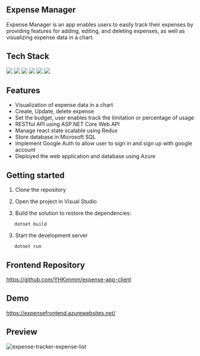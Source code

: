## Expense Manager

Expense Manager is an app enables users to easily track their expenses by providing features for adding, editing, and deleting expenses, as well as visualizing expense data in a chart.

## Tech Stack

<img src="https://img.shields.io/badge/Redux.js-764ABC?style=flat-square&logo=redux&logoColor=white"/>
<img src="https://img.shields.io/badge/ASP.NET-512BD4?style=flat-square&logo=.net&logoColor=white"/>
<img src="https://img.shields.io/badge/MSSQL-CC2927?style=flat-square&logo=microsoft-sql-server&logoColor=white"/>
<img src="https://img.shields.io/badge/Chart.js-FF6384?style=flat-square&logo=chart-dot-js&logoColor=white"/>
<img src="https://img.shields.io/badge/Tailwind%20CSS-38B2AC?style=flat-square&logo=tailwind-css&logoColor=white"/>
<img src="https://img.shields.io/badge/Google%20Auth-4285F4?style=flat-square&logo=google&logoColor=white"/>

## Features

- Visualization of expense data in a chart
- Create, Update, delete expense
- Set the budget, user enables track the limitation or percentage of usage
- RESTful API using ASP.NET Core Web API
- Manage react state scalable using Redux
- Store database in Microsoft SQL
- Implement Google Auth to allow user to sign in and sign up with google account
- Deployed the web application and database using Azure

## Getting started

1. Clone the repository

2. Open the project in Visual Studio

3. Build the solution to restore the dependencies:

```
   dotnet build
```

3. Start the development server

```
   dotnet run
```

## Frontend Repository

https://github.com/YHKimmm/expense-app-client

## Demo

https://expensefrontend.azurewebsites.net/

## Preview

![expense-tracker-expense-list](https://user-images.githubusercontent.com/102700164/226542021-3d26e624-7781-4e86-ab00-2d5206bd972b.jpg)
